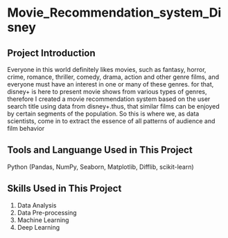 # Movie_Recommendation_system_Disney
## Project Introduction
Everyone in this world definitely likes movies, such as fantasy, horror, crime, romance, thriller, comedy, drama, action and other genre films, and everyone must have an interest in one or many of these genres. for that, disney+ is here to present movie shows from various types of genres, therefore I created a movie recommendation system based on the user search title using data from disney+.thus, that similar films can be enjoyed by certain segments of the population. So this is where we, as data scientists, come in to extract the essence of all patterns of audience and film behavior
## Tools and Languange Used in This Project
Python (Pandas, NumPy, Seaborn, Matplotlib, Difflib, scikit-learn)
## Skills Used in This Project
1. Data Analysis
2. Data Pre-processing
3. Machine Learning
4. Deep Learning
